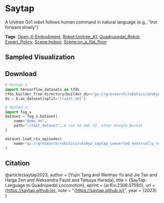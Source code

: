 # Saytap

A Unitree Go1 robot follows human command in natural language (e.g., "trot forward slowly")

**Tags**: [Open-X-Embodiment](oed-playground/tree/master/pages/tags/Open-X-Embodiment.md), [Robot:Unitree_A1](oed-playground/tree/master/pages/tags/Robot:Unitree_A1.md), [Quadrupedal_Robot](oed-playground/tree/master/pages/tags/Quadrupedal_Robot.md), [Expert_Policy](oed-playground/tree/master/pages/tags/Expert_Policy.md), [Scene:Indoor](oed-playground/tree/master/pages/tags/Scene:Indoor.md), [Scene:on_a_flat_floor](oed-playground/tree/master/pages/tags/Scene:on_a_flat_floor.md)

## Sampled Visualization



## Download


```python
# Method 1: 
import tensorflow_datasets as tfds
tfds.builder_from_directory(builder_dir="gs://gresearch/robotics/utokyo_saytap_converted_externally_to_rlds/0.1.0")
ds = b.as_dataset(split='train[:10]')

# Method 2:
import fog_x
dataset = fog_x.Dataset(
    name="demo_ds",
    path="~/test_dataset", # can be AWS S3, other Google Bucket
)  

dataset.load_rtx_episodes(
    name="gs://gresearch/robotics/utokyo_saytap_converted_externally_to_rlds/0.1.0",
)
```


## Citation

@article{saytap2023,
  author = {Yujin Tang and Wenhao Yu and Jie Tan and Heiga Zen and Aleksandra Faust and
Tatsuya Harada},
  title  = {SayTap: Language to Quadrupedal Locomotion},
  eprint = {arXiv:2306.07580},
  url    = {https://saytap.github.io},
  note   = "{https://saytap.github.io}",
  year   = {2023}
}